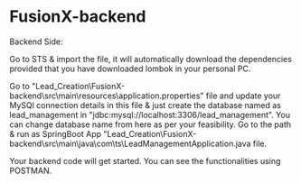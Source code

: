 # FusionX-backend

Backend Side:

Go to STS & import the file, it will automatically download the dependencies provided that you have downloaded lombok in your personal PC.

Go to "Lead_Creation\FusionX-backend\src\main\resources\application.properties" file and update your MySQl connection details in this file & just create the database named as lead_management in "jdbc:mysql://localhost:3306/lead_management". You can change database name from here as per your feasibility.
Go to the path & run as SpringBoot App "Lead_Creation\FusionX-backend\src\main\java\com\ts\LeadManagementApplication.java file.

Your backend code will get started. You can see the functionalities using POSTMAN.
